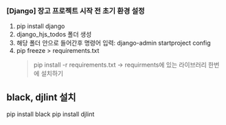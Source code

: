 ### [Django] 장고 프로젝트 시작 전 초기 환경 설정

1. pip install django
2. django_hjs_todos 폴더 생성
3. 해당 폴더 안으로 들어간후 명령어 입력: django-admin startproject config
4. pip freeze > requirements.txt
    > pip install -r requirements.txt -> requirments에 있는 라이브러리 한번에 설치하기

## black, djlint 설치

pip install black
pip install djlint

